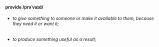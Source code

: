 #### provide /prəˈvaɪd/  
 - ###### to give something to someone or make it available to them, because they need it or want it;   
 - ###### to produce something useful as a result;  




